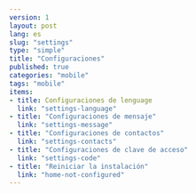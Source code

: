 ```yaml
---
version: 1
layout: post
lang: es
slug: "settings"
type: "simple"
title: "Configuraciones"
published: true
categories: "mobile"
tags: "mobile"
items:
- title: Configuraciones de lenguage
  link: "settings-language"
- title: "Configuraciones de mensaje"
  link: "settings-message"
- title: "Configuraciones de contactos"
  link: "settings-contacts"
- title: "Configuraciones de clave de acceso"
  link: "settings-code"
- title: "Reiniciar la instalación"
  link: "home-not-configured"
---
```

